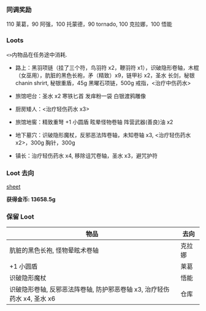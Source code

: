 ### 同调奖励

110 莱葛，90 阿强，100 托蒙德，90 tornado, 100 克拉娜，100 悟能

### Loots

`<>`内物品在任务途中消耗.

- 路上：黑羽项链（挂了三个符，鸟羽符 x2，鞭羽符 x1），识破隐形卷轴，木棍（女巫用），肮脏的黑色长袍，矛（精致）x9，链甲衫 x2，圣水
  长剑，秘银 chanin shrirt, 秘银重盾，45g 黑曜石项链，500g 戒指，<治疗中伤药水>

- 旅馆吧台：圣水 x2 寒铁匕首 发痒粉一袋 白银渡鸦雕像

- 厨房矮人：<治疗轻伤药水 x3>

- 旅馆地窖：精致重弩 +1 小圆盾 眩晕怪物卷轴 阵营武器(善良)油 x2

- 地下墓穴：识破隐形魔杖，反邪恶法阵卷轴，未知卷轴 x3, <治疗轻伤药水 x2>，300g 胸针，300g

- 镇长：治疗轻伤药水 x4, 移除诅咒卷轴，圣水 x3，避咒护符

### Loot 去向

[sheet](https://docs.google.com/spreadsheets/d/1MyvM4ljTbvofGzBzbmKB9F-9xINNERLJyimdw3XmHeU/edit?usp=sharing)

**获得金币: 13658.5g**

### 保留 Loot

| 物品                                                                    | 去向   |
| ----------------------------------------------------------------------- | ------ |
| 肮脏的黑色长袍, 怪物晕眩术卷轴                                          | 克拉娜 |
| +1 小圆盾                                                               | 莱葛   |
| 识破隐形魔杖                                                            | 悟能   |
| 识破隐形卷轴, 反邪恶法阵卷轴, 防护邪恶卷轴 x3, 治疗轻伤药水 x4, 圣水 x6 | 仓库   |
